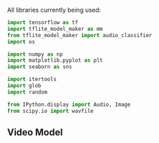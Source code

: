 

All libraries currently being used: 

```python
import tensorflow as tf
import tflite_model_maker as mm
from tflite_model_maker import audio_classifier
import os

import numpy as np
import matplotlib.pyplot as plt
import seaborn as sns

import itertools
import glob
import random

from IPython.display import Audio, Image
from scipy.io import wavfile
```



## Video Model 

